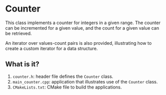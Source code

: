 # Counter

This class implements a counter for integers in a given range. The counter can
be incremented for a given value, and the count for a given value can be
retrieved.

An iterator over values-count pairs is also provided, illustrating how to
create a custom iterator for a data structure.


## What is it?

1. `counter.h`: header file defines the `Counter` class.
1. `main_counter.cpp`: application that illustrates use of the `Counter` class.
1. `CMakeLists.txt`: CMake file to build the applications.
